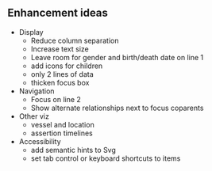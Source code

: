 ## Enhancement ideas

- Display
  - Reduce column separation
  - Increase text size
  - Leave room for gender and birth/death date on line 1
  - add icons for children
  - only 2 lines of data
  - thicken focus box
- Navigation
  - Focus on line 2
  - Show alternate relationships next to focus coparents
- Other viz
  - vessel and location
  - assertion timelines
- Accessibility
  - add semantic hints to Svg
  - set tab control or keyboard shortcuts to items
